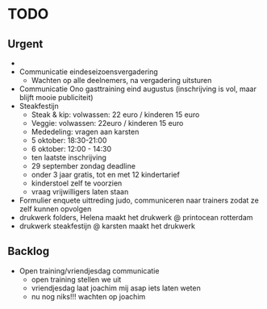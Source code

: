 # TODO
## Urgent
- 
- Communicatie eindeseizoensvergadering
	- Wachten op alle deelnemers, na vergadering uitsturen
- Communicatie Ono gasttraining eind augustus (inschrijving is vol, maar blijft mooie publiciteit)
- Steakfestijn
	- Steak & kip: volwassen: 22 euro / kinderen 15 euro
	- Veggie: volwassen: 22euro / kinderen 15 euro
	- Mededeling: vragen aan karsten
	- 5 oktober: 18:30-21:00
	- 6 oktober: 12:00 - 14:30
	- ten laatste inschrijving
	-  29 september zondag deadline
	- onder 3 jaar gratis, tot en met 12 kindertarief
	- kinderstoel zelf te voorzien
	- vraag vrijwilligers laten staan
- Formulier enquete uittreding judo, communiceren naar trainers zodat ze zelf kunnen opvolgen
- drukwerk folders, Helena maakt het drukwerk @ printocean rotterdam
- drukwerk steakfestijn @ karsten maakt het drukwerk 

## Backlog
- Open training/vriendjesdag communicatie
	- open training stellen we uit
	- vriendjesdag laat joachim mij asap iets laten weten
	- nu nog niks!!! wachten op joachim
<!--stackedit_data:
eyJoaXN0b3J5IjpbMTQ4MTc0MzYzNSwxOTI5NDUwNjA2LDE1ND
M0Mjg2NTEsMTkyOTQ1MDYwNiwyMDcyMjgwOTI0LC0xNzQ2OTY3
MTE4LC0xNDUwNDcxMzg1LDE2NjYyODI2MDYsLTc1MDI1MjY5Mi
wyMTY0NTgyNDUsMjE1MDc2NDMzLC0zNDY3NzM4OTgsMTY5ODc3
NjA5NywxNjk4Nzc2MDk3LDE4NTA3NTAwODMsMTQ1ODM5ODg0NC
wtMzU1NDE1MzI2LDQzMTQ3OTc4LC0yMTE3MDA4MjE5LDcwODI4
Njg1OF19
-->
